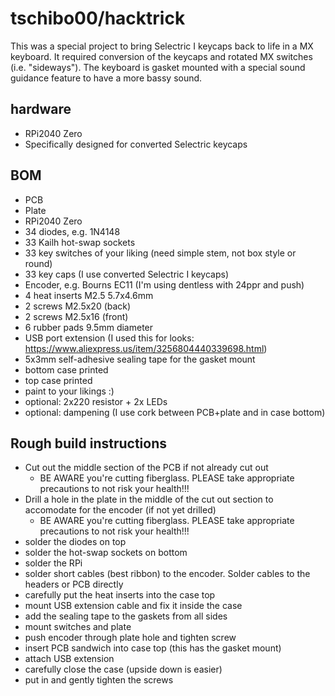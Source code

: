 # tschibo00/hacktrick

This was a special project to bring Selectric I keycaps back to life in a MX keyboard.
It required conversion of the keycaps and rotated MX switches (i.e. "sideways").
The keyboard is gasket mounted with a special sound guidance feature to have a more bassy sound.

## hardware
- RPi2040 Zero
- Specifically designed for converted Selectric keycaps

## BOM
- PCB
- Plate
- RPi2040 Zero
- 34 diodes, e.g. 1N4148
- 33 Kailh hot-swap sockets
- 33 key switches of your liking (need simple stem, not box style or round)
- 33 key caps (I use converted Selectric I keycaps)
- Encoder, e.g. Bourns EC11 (I'm using dentless with 24ppr and push)
- 4 heat inserts M2.5 5.7x4.6mm
- 2 screws M2.5x20 (back)
- 2 screws M2.5x16 (front)
- 6 rubber pads 9.5mm diameter
- USB port extension (I used this for looks: https://www.aliexpress.us/item/3256804440339698.html)
- 5x3mm self-adhesive sealing tape for the gasket mount
- bottom case printed
- top case printed
- paint to your likings :)
- optional: 2x220 resistor + 2x LEDs
- optional: dampening (I use cork between PCB+plate and in case bottom)

## Rough build instructions
- Cut out the middle section of the PCB if not already cut out
  - BE AWARE you're cutting fiberglass. PLEASE take appropriate precautions to not risk your health!!!
- Drill a hole in the plate in the middle of the cut out section to accomodate for the encoder (if not yet drilled)
  - BE AWARE you're cutting fiberglass. PLEASE take appropriate precautions to not risk your health!!!
- solder the diodes on top
- solder the hot-swap sockets on bottom
- solder the RPi
- solder short cables (best ribbon) to the encoder. Solder cables to the headers or PCB directly
- carefully put the heat inserts into the case top
- mount USB extension cable and fix it inside the case
- add the sealing tape to the gaskets from all sides
- mount switches and plate
- push encoder through plate hole and tighten screw
- insert PCB sandwich into case top (this has the gasket mount)
- attach USB extension
- carefully close the case (upside down is easier)
- put in and gently tighten the screws
